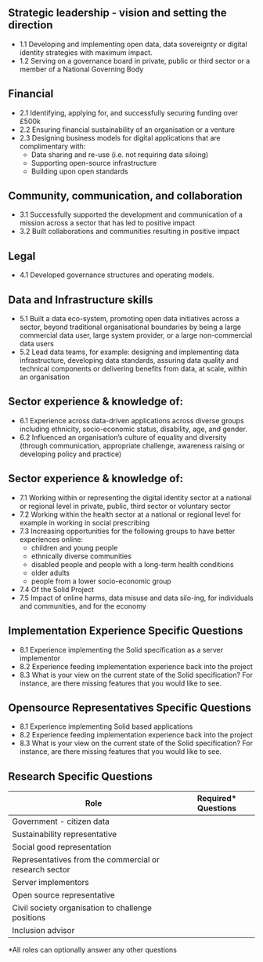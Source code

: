 ## Strategic leadership - vision and setting the direction
 - 1.1 Developing and implementing open data, data sovereignty or digital identity strategies with maximum impact.
 - 1.2 Serving on a governance board in private, public or third sector or a member of a National Governing Body	

## Financial
 - 2.1 Identifying, applying for, and successfully securing funding over £500k
 - 2.2 Ensuring financial sustainability of an organisation or a venture
 - 2.3 Designing business models for digital applications that are complimentary with:
    - Data sharing and re-use (i.e. not requiring data siloing)
    - Supporting open-source infrastructure
    - Building upon open standards

## Community, communication, and collaboration
 - 3.1 Successfully supported the development and communication of a mission across a sector that has led to positive impact
 - 3.2 Built collaborations and communities resulting in positive impact

## Legal
 - 4.1 Developed governance structures and operating models.

## Data and Infrastructure skills
 - 5.1 Built a data eco-system, promoting open data initiatives across a sector, beyond traditional organisational boundaries by being a large commercial data user, large system provider, or a large non-commercial data users
 - 5.2 Lead data teams, for example: designing and implementing data infrastructure, developing data standards, assuring data quality and technical components or delivering benefits from data, at scale, within an organisation

## Sector experience & knowledge of:
 - 6.1 Experience across data-driven applications across diverse groups including ethnicity, socio-economic status, disability, age, and gender.
 - 6.2 Influenced an organisation’s culture of equality and diversity (through communication, appropriate challenge, awareness raising or developing policy and practice)

## Sector experience & knowledge of:
 - 7.1 Working within or representing the digital identity sector at a national or regional level in private, public, third sector or voluntary sector
 - 7.2 Working within the health sector at a national or regional level for example in working in social prescribing
 - 7.3 Increasing opportunities for the following groups to have better experiences online:
    - children and young people
    - ethnically diverse communities
    - disabled people and people with a long-term health conditions
    - older adults
    - people from a lower socio-economic group
 - 7.4 Of the Solid Project
 - 7.5 Impact of online harms, data misuse and data silo-ing, for individuals and communities, and for the economy

## Implementation Experience Specific Questions
 - 8.1 Experience implementing the Solid specification as a server implementor
 - 8.2 Experience feeding implementation experience back into the project
 - 8.3 What is your view on the current state of the Solid specification? For instance, are there missing features that you would like to see.

## Opensource Representatives Specific Questions
 - 8.1 Experience implementing Solid based applications
 - 8.2 Experience feeding implementation experience back into the project
 - 8.3 What is your view on the current state of the Solid specification? For instance, are there missing features that you would like to see.

## Research Specific Questions

| Role                                         | Required* Questions                   |
|----------------------------------------------|----------------------------------------|
| Government - citizen data                    |                                        |
| Sustainability representative                |                                        |
| Social good representation                   |                                        |
| Representatives from the commercial or research sector   |                            |
| Server implementors                      |                                            |
| Open source representative               |                                            |
| Civil society organisation to challenge positions |                                |
| Inclusion advisor |                                                                |

*All roles can optionally answer any other questions
